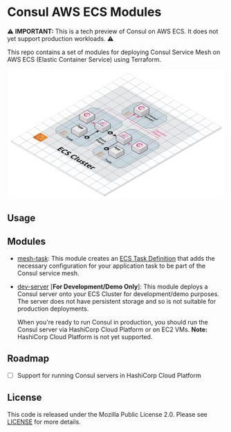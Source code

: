 # Consul AWS ECS Modules

⚠️ **IMPORTANT:** This is a tech preview of Consul on AWS ECS. It does not yet support production workloads. ⚠️

This repo contains a set of modules for deploying Consul Service Mesh on
AWS ECS (Elastic Container Service) using Terraform.

![Architecture](_docs/architecture.png?raw=true)

## Usage



## Modules 

* [mesh-task](modules/mesh-task): This module creates an [ECS Task Definition](https://docs.aws.amazon.com/AmazonECS/latest/developerguide/task_definitions.html)
  that adds the necessary configuration for your application task to be part of the Consul service mesh.

* [dev-server](modules/dev-server) [**For Development/Demo Only**]: This module deploys a Consul server onto your ECS Cluster
  for development/demo purposes. The server does not have persistent storage and so is not suitable for production deployments.
  
  When you're ready to run Consul in production, you should run the Consul server via HashiCorp Cloud Platform or on EC2 VMs.
  **Note:** HashiCorp Cloud Platform is not yet supported.

## Roadmap

- [ ] Support for running Consul servers in HashiCorp Cloud Platform

## License

This code is released under the Mozilla Public License 2.0. Please see [LICENSE](LICENSE) for more details.
